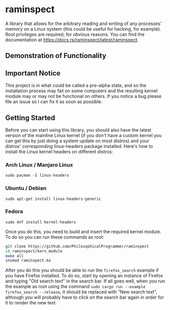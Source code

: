 # raminspect

A library that allows for the arbitrary reading and writing of any processes' memory on a Linux system (this could be useful for hacking, for example). Root privileges are required, for obvious reasons. You can find the documentation at https://docs.rs/raminspect/latest/raminspect.

## Demonstration of Functionality



## Important Notice

This project is in what could be called a pre-alpha state, and so the installation process may fail on some computers and the resulting kernel module may or may not be functional on others. If you notice a bug please file an issue so I can fix it as soon as possible.

## Getting Started

Before you can start using this library, you should also have the latest version of the mainline Linux kernel (if you don't have a custom kernel you can get this by just doing a system update on most distros) and your distros' corresponding linux-headers package installed. Here's how to install the Linux kernel headers on different distros:

### Arch Linux / Manjaro Linux

`sudo pacman -S linux-headers`

### Ubuntu / Debian

`sudo apt-get install linux-headers-generic`

### Fedora

`sudo dnf install kernel-headers`

Once you do this, you need to build and insert the required kernel module. To do so you can run these commands as root:

```bash
git clone https://github.com/PhilosophicalProgrammer/raminspect
cd raminspect/kern_module
make all
insmod raminspect.ko
```

After you do this you should be able to run the `firefox_search` example if you have Firefox installed. To do so, start by opening an instance of Firefox and typing "Old search text" in the search bar. If all goes well, when you run the example as root using the command `sudo cargo run --example firefox_search --release`, it should be replaced with "New search text", although you will probably have to click on the search bar again in order for it to render the new text.
